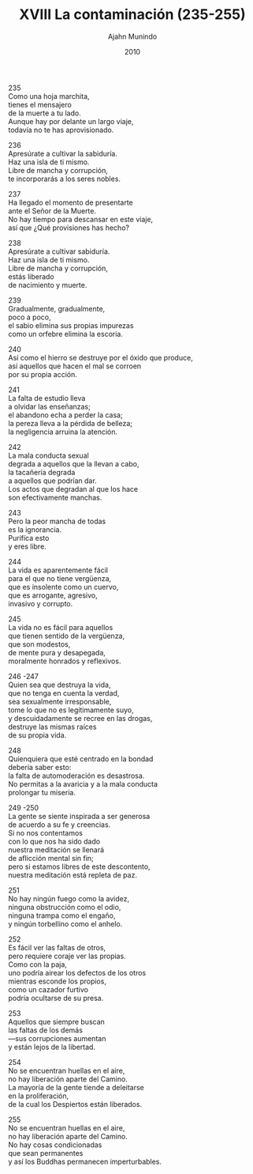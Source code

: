 ﻿---
author: "Ajahn Munindo"
title: "XVIII La contaminación (235-255)"
booktitle: "Un Dhammapada para la Contemplación"
source: "https://forestsangha.org/teachings/books/un-dhammapada-para-la-contemplacion?language=Espa%C3%B1ol"
license: "BY-NC-ND"
publisher: "dhammamagga"
date: 2010
pubyear: 2010-2019 
weight: 18
draft: false
---  

235  
Como una hoja marchita,  
tienes el mensajero  
de la muerte a tu lado.  
Aunque hay por delante un largo viaje,  
todavía no te has aprovisionado.  

236  
Apresúrate a cultivar la sabiduría.  
Haz una isla de ti mismo.  
Libre de mancha y corrupción,  
te incorporarás a los seres nobles.    

237  
Ha llegado el momento de presentarte  
ante el Señor de la Muerte.  
No hay tiempo para descansar en este viaje,  
así que ¿Qué provisiones has hecho?  

238  
Apresúrate a cultivar sabiduría.  
Haz una isla de ti mismo.  
Libre de mancha y corrupción,  
estás liberado  
de nacimiento y muerte.  

239  
Gradualmente, gradualmente,  
poco a poco,  
el sabio elimina sus propias impurezas  
como un orfebre elimina la escoria.   

240  
Así como el hierro se destruye por el óxido que produce,  
así aquellos que hacen el mal se corroen  
por su propia acción.  

241  
La falta de estudio lleva  
a olvidar las enseñanzas;  
el abandono echa a perder la casa;  
la pereza lleva a la pérdida de belleza;  
la negligencia arruina la atención.  

242  
La mala conducta sexual  
degrada a aquellos que la llevan a cabo,  
la tacañería degrada  
a aquellos que podrían dar.  
Los actos que degradan al que los hace  
son efectivamente manchas.  

243  
Pero la peor mancha de todas  
es la ignorancia.  
Purifíca esto  
y eres libre.  

244  
La vida es aparentemente fácil  
para el que no tiene vergüenza,  
que es insolente como un cuervo,  
que es arrogante, agresivo,  
invasivo y corrupto.  

245  
La vida no es fácil para aquellos  
que tienen sentido de la vergüenza,  
que son modestos,  
de mente pura y desapegada,  
moralmente honrados y reflexivos.  

246 -247  
Quien sea que destruya la vida,  
que no tenga en cuenta la verdad,  
sea sexualmente irresponsable,  
tome lo que no es legítimamente suyo,  
y descuidadamente se recree en las drogas,  
destruye las mismas raíces  
de su propia vida.  

248  
Quienquiera que esté centrado en la bondad  
debería saber esto:  
la falta de automoderación es desastrosa.  
No permitas a la avaricia y a la mala conducta  
prolongar tu miseria.  

249 -250  
La gente se siente inspirada a ser generosa  
de acuerdo a su fe y creencias.  
Si no nos contentamos  
con lo que nos ha sido dado  
nuestra meditación se llenará  
de aflicción mental sin fin;  
pero si estamos libres de este descontento,  
nuestra meditación está repleta de paz.  

251  
No hay ningún fuego como la avidez,  
ninguna obstrucción como el odio,  
ninguna trampa como el engaño,  
y ningún torbellino como el anhelo.  

252  
Es fácil ver las faltas de otros,  
pero requiere coraje ver las propias.  
Como con la paja,  
uno podría airear los defectos de los otros  
mientras esconde los propios,  
como un cazador furtivo  
podría ocultarse de su presa.  

253  
Aquellos que siempre buscan  
las faltas de los demás  
—sus corrupciones aumentan  
y están lejos de la libertad.  

254  
No se encuentran huellas en el aire,  
no hay liberación aparte del Camino.  
La mayoría de la gente tiende a deleitarse  
en la proliferación,  
de la cual los Despiertos están liberados.    

255  
No se encuentran huellas en el aire,  
no hay liberación aparte del Camino.  
No hay cosas condicionadas  
que sean permanentes  
y así los Buddhas permanecen imperturbables.  
